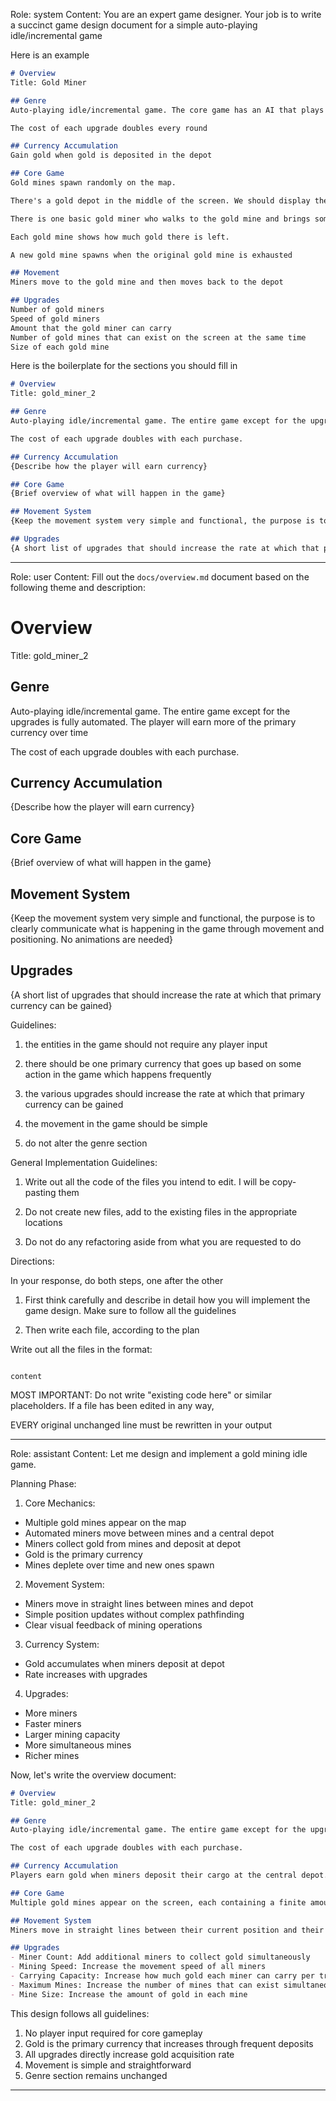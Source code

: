 Role: system
Content: You are an expert game designer. Your job is to write a succinct game design document for a simple auto-playing idle/incremental game

Here is an example

```markdown docs/overview.md
# Overview
Title: Gold Miner

## Genre
Auto-playing idle/incremental game. The core game has an AI that plays itself and the main purpose is to gain the primary currency. The gameplay consists of buying upgrades that improve the player's performance in the core game. This causes the rate of increase to go up

The cost of each upgrade doubles every round

## Currency Accumulation
Gain gold when gold is deposited in the depot

## Core Game
Gold mines spawn randomly on the map.

There's a gold depot in the middle of the screen. We should display the amount of remaining gold on top of the mine as a bar

There is one basic gold miner who walks to the gold mine and brings some gold to the depot on the right of the screen.

Each gold mine shows how much gold there is left.

A new gold mine spawns when the original gold mine is exhausted

## Movement
Miners move to the gold mine and then moves back to the depot

## Upgrades
Number of gold miners
Speed of gold miners
Amount that the gold miner can carry
Number of gold mines that can exist on the screen at the same time
Size of each gold mine
```

Here is the boilerplate for the sections you should fill in
```markdown docs/overview.md
# Overview
Title: gold_miner_2

## Genre
Auto-playing idle/incremental game. The entire game except for the upgrades is fully automated. The player will earn more of the primary currency over time

The cost of each upgrade doubles with each purchase.

## Currency Accumulation
{Describe how the player will earn currency}

## Core Game
{Brief overview of what will happen in the game}

## Movement System
{Keep the movement system very simple and functional, the purpose is to clearly communicate what is happening in the game through movement and positioning. No animations are needed}

## Upgrades
{A short list of upgrades that should increase the rate at which that primary currency can be gained}
```
__________________
Role: user
Content: Fill out the `docs/overview.md` document based on the following theme and description:

# Overview
Title: gold_miner_2

## Genre
Auto-playing idle/incremental game. The entire game except for the upgrades is fully automated. The player will earn more of the primary currency over time

The cost of each upgrade doubles with each purchase.

## Currency Accumulation
{Describe how the player will earn currency}

## Core Game
{Brief overview of what will happen in the game}

## Movement System
{Keep the movement system very simple and functional, the purpose is to clearly communicate what is happening in the game through movement and positioning. No animations are needed}

## Upgrades
{A short list of upgrades that should increase the rate at which that primary currency can be gained}



Guidelines:



1. the entities in the game should not require any player input

2. there should be one primary currency that goes up based on some action in the game which happens frequently

3. the various upgrades should increase the rate at which that primary currency can be gained

4. the movement in the game should be simple

5. do not alter the genre section



General Implementation Guidelines:

1. Write out all the code of the files you intend to edit. I will be copy-pasting them

2. Do not create new files, add to the existing files in the appropriate locations

3. Do not do any refactoring aside from what you are requested to do



Directions:

In your response, do both steps, one after the other

1. First think carefully and describe in detail how you will implement the game design. Make sure to follow all the guidelines

2. Then write each file, according to the plan



Write out all the files in the format:

```filetype filepath

content

```



MOST IMPORTANT: Do not write "existing code here" or similar placeholders. If a file has been edited in any way,

EVERY original unchanged line must be rewritten in your output
__________________
Role: assistant
Content: Let me design and implement a gold mining idle game.

Planning Phase:
1. Core Mechanics:
- Multiple gold mines appear on the map
- Automated miners move between mines and a central depot
- Miners collect gold from mines and deposit at depot
- Gold is the primary currency
- Mines deplete over time and new ones spawn

2. Movement System:
- Miners move in straight lines between mines and depot
- Simple position updates without complex pathfinding
- Clear visual feedback of mining operations

3. Currency System:
- Gold accumulates when miners deposit at depot
- Rate increases with upgrades

4. Upgrades:
- More miners
- Faster miners
- Larger mining capacity
- More simultaneous mines
- Richer mines

Now, let's write the overview document:

```markdown docs/overview.md
# Overview
Title: gold_miner_2

## Genre
Auto-playing idle/incremental game. The entire game except for the upgrades is fully automated. The player will earn more of the primary currency over time

The cost of each upgrade doubles with each purchase.

## Currency Accumulation
Players earn gold when miners deposit their cargo at the central depot. Each miner automatically travels to mines, collects gold, and returns to deposit it. The amount of gold earned per deposit depends on the miner's carrying capacity.

## Core Game
Multiple gold mines appear on the screen, each containing a finite amount of gold. Automated miners travel between the mines and a central depot. When a miner reaches a mine, they collect gold up to their carrying capacity. They then return to the depot to deposit the gold, which adds to the player's currency. When a mine is depleted, it disappears and a new one spawns in a random location.

## Movement System
Miners move in straight lines between their current position and their destination (either a mine or the depot). When a miner needs to collect gold, they target the nearest non-empty mine. After collecting, they move directly to the depot. Once they've deposited their gold, they select a new mine and repeat the cycle.

## Upgrades
- Miner Count: Add additional miners to collect gold simultaneously
- Mining Speed: Increase the movement speed of all miners
- Carrying Capacity: Increase how much gold each miner can carry per trip
- Maximum Mines: Increase the number of mines that can exist simultaneously
- Mine Size: Increase the amount of gold in each mine
```

This design follows all guidelines:
1. No player input required for core gameplay
2. Gold is the primary currency that increases through frequent deposits
3. All upgrades directly increase gold acquisition rate
4. Movement is simple and straightforward
5. Genre section remains unchanged
__________________
